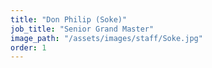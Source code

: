 ```yaml
---
title: "Don Philip (Soke)"
job_title: "Senior Grand Master"
image_path: "/assets/images/staff/Soke.jpg"
order: 1
---
```

